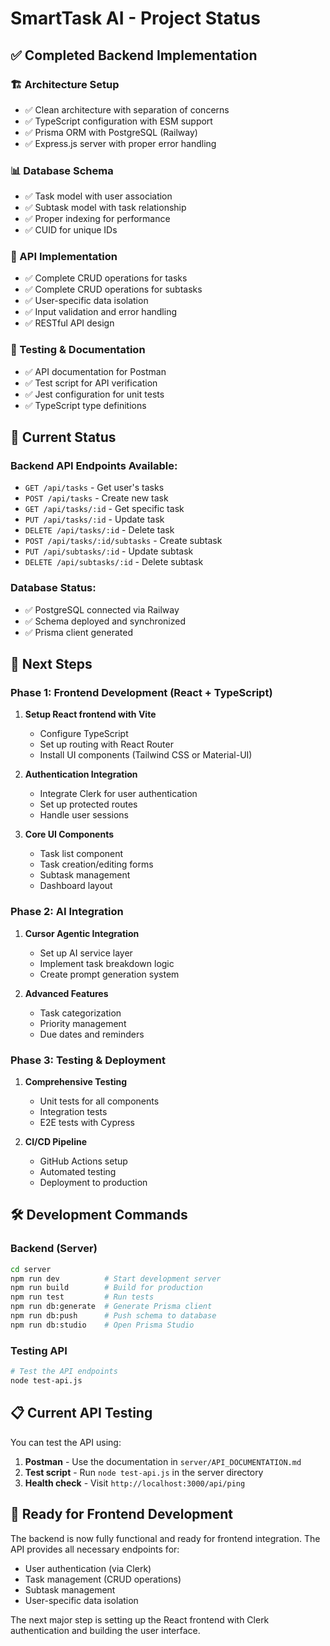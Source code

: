# SmartTask AI - Project Status

## ✅ Completed Backend Implementation

### 🏗️ Architecture Setup
- ✅ Clean architecture with separation of concerns
- ✅ TypeScript configuration with ESM support
- ✅ Prisma ORM with PostgreSQL (Railway)
- ✅ Express.js server with proper error handling

### 📊 Database Schema
- ✅ Task model with user association
- ✅ Subtask model with task relationship
- ✅ Proper indexing for performance
- ✅ CUID for unique IDs

### 🔧 API Implementation
- ✅ Complete CRUD operations for tasks
- ✅ Complete CRUD operations for subtasks
- ✅ User-specific data isolation
- ✅ Input validation and error handling
- ✅ RESTful API design

### 🧪 Testing & Documentation
- ✅ API documentation for Postman
- ✅ Test script for API verification
- ✅ Jest configuration for unit tests
- ✅ TypeScript type definitions

## 🚀 Current Status

### Backend API Endpoints Available:
- `GET /api/tasks` - Get user's tasks
- `POST /api/tasks` - Create new task
- `GET /api/tasks/:id` - Get specific task
- `PUT /api/tasks/:id` - Update task
- `DELETE /api/tasks/:id` - Delete task
- `POST /api/tasks/:id/subtasks` - Create subtask
- `PUT /api/subtasks/:id` - Update subtask
- `DELETE /api/subtasks/:id` - Delete subtask

### Database Status:
- ✅ PostgreSQL connected via Railway
- ✅ Schema deployed and synchronized
- ✅ Prisma client generated

## 🔄 Next Steps

### Phase 1: Frontend Development (React + TypeScript)
1. **Setup React frontend with Vite**
   - Configure TypeScript
   - Set up routing with React Router
   - Install UI components (Tailwind CSS or Material-UI)

2. **Authentication Integration**
   - Integrate Clerk for user authentication
   - Set up protected routes
   - Handle user sessions

3. **Core UI Components**
   - Task list component
   - Task creation/editing forms
   - Subtask management
   - Dashboard layout

### Phase 2: AI Integration
1. **Cursor Agentic Integration**
   - Set up AI service layer
   - Implement task breakdown logic
   - Create prompt generation system

2. **Advanced Features**
   - Task categorization
   - Priority management
   - Due dates and reminders

### Phase 3: Testing & Deployment
1. **Comprehensive Testing**
   - Unit tests for all components
   - Integration tests
   - E2E tests with Cypress

2. **CI/CD Pipeline**
   - GitHub Actions setup
   - Automated testing
   - Deployment to production

## 🛠️ Development Commands

### Backend (Server)
```bash
cd server
npm run dev          # Start development server
npm run build        # Build for production
npm run test         # Run tests
npm run db:generate  # Generate Prisma client
npm run db:push      # Push schema to database
npm run db:studio    # Open Prisma Studio
```

### Testing API
```bash
# Test the API endpoints
node test-api.js
```

## 📋 Current API Testing

You can test the API using:
1. **Postman** - Use the documentation in `server/API_DOCUMENTATION.md`
2. **Test script** - Run `node test-api.js` in the server directory
3. **Health check** - Visit `http://localhost:3000/api/ping`

## 🎯 Ready for Frontend Development

The backend is now fully functional and ready for frontend integration. The API provides all necessary endpoints for:
- User authentication (via Clerk)
- Task management (CRUD operations)
- Subtask management
- User-specific data isolation

The next major step is setting up the React frontend with Clerk authentication and building the user interface. 